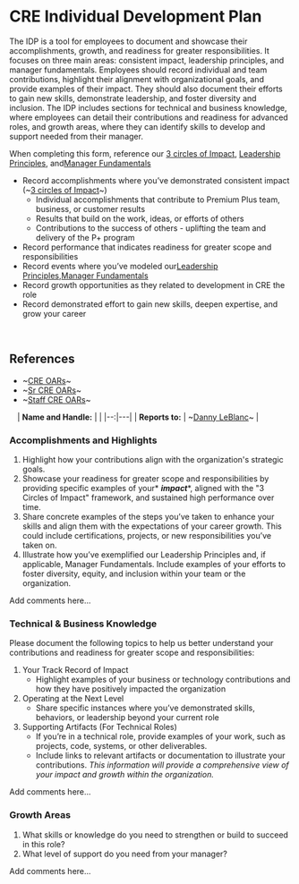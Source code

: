 # CRE Individual Development Plan 
The IDP is a tool for employees to document and showcase their accomplishments, growth, and readiness for greater responsibilities. It focuses on three main areas: consistent impact, leadership principles, and manager fundamentals. Employees should record individual and team contributions, highlight their alignment with organizational goals, and provide examples of their impact. They should also document their efforts to gain new skills, demonstrate leadership, and foster diversity and inclusion. The IDP includes sections for technical and business knowledge, where employees can detail their contributions and readiness for advanced roles, and growth areas, where they can identify skills to develop and support needed from their manager.

When completing this form, reference our [3 circles of Impact](https://thehub.github.com/hr/total-rewards/performance-and-development/#impact-drives-rewards-the-3-circles-of-impact), [Leadership Principles](https://thehub.github.com/github/#leadership-principles), and[Manager Fundamentals](https://thehub.github.com/hr/people-managers/)

* Record accomplishments where you’ve demonstrated consistent impact (~[3 circles of Impact](https://thehub.github.com/hr/total-rewards/performance-and-development/#impact-drives-rewards-the-3-circles-of-impact)~)
  * Individual accomplishments that contribute to Premium Plus team, business, or customer results
  * Results that build on the work, ideas, or efforts of others
  * Contributions to the success of others - uplifting the team and delivery of the P+ program
* Record performance that indicates readiness for greater scope and responsibilities
* Record	 events where you’ve modeled our[Leadership Principles](https://thehub.github.com/github/#leadership-principles),[Manager Fundamentals](https://thehub.github.com/hr/people-managers/)
* Record growth opportunities as they related to development in CRE the role 
* Record demonstrated effort to gain new skills, deepen expertise, and grow your career

⠀
## References
* ~[CRE OARs](https://github.com/github/premium-support/blob/main/resources/CRE-OARs.md)~
* ~[Sr CRE OARs](https://github.com/github/premium-support/blob/main/resources/SR-CRE-OARs.md)~
* ~[Staff CRE OARs](https://github.com/github/premium-support/blob/main/resources/STAFF-CRE-OARs.md)~

⠀
| **Name and Handle:** |  |
|--:|---|
| **Reports to:** | ~[Danny LeBlanc](mailto:dannyleblanc@github.com)~ |



### Accomplishments and Highlights 
1. Highlight how your contributions align with the organization's strategic goals.
2. Showcase your readiness for  greater scope and responsibilities by providing specific examples of your* ***impact****, aligned with the "3 Circles of Impact" framework, and sustained high performance over time.
3. Share concrete examples of the steps you’ve taken to enhance your skills and align them with the expectations of your career growth. This could include certifications, projects, or new responsibilities you’ve taken on.
4. Illustrate how you’ve exemplified our Leadership Principles and, if applicable, Manager Fundamentals. Include examples of your efforts to foster diversity, equity, and inclusion within your team or the organization.

Add comments here... 

### Technical & Business Knowledge 
Please document the following topics to help us better understand your contributions and readiness for greater scope and responsibilities: 
1.  Your Track Record of Impact
	* Highlight examples of your business or technology contributions and how they have positively impacted the organization
2. Operating at the Next Level
	* Share specific instances where you’ve demonstrated skills, behaviors, or leadership beyond your current role
3. Supporting Artifacts (For Technical Roles)
	* If you’re in a technical role, provide examples of your work, such as projects, code, systems, or other deliverables.
	* Include links to relevant artifacts or documentation to illustrate your contributions.
*This information will provide a comprehensive view of your impact and growth within the organization.*

Add comments here... 

### Growth Areas 
1. What skills or knowledge do you need to strengthen or build to succeed in this role?
2. What level of support do you need from your manager?

Add comments here...



